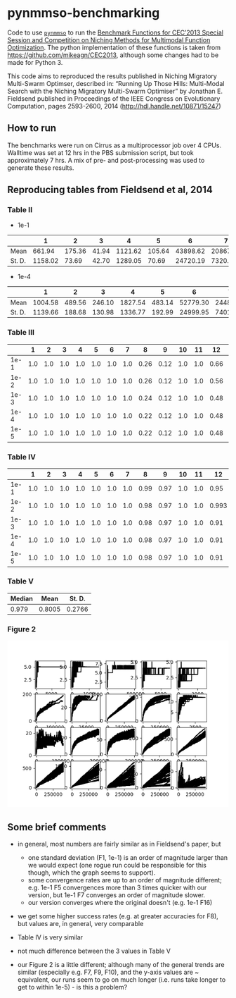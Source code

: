 # pynmmso-benchmarking #

Code to use [`pynmmso`](https://github.com/EPCCed/pynmmso/wiki/NMMSO) to run the [Benchmark Functions for CEC’2013 Special
Session and Competition on Niching Methods for Multimodal Function Optimization](http://www.epitropakis.co.uk/sites/default/files/pubs/cec2013-niching-benchmark-tech-report.pdf).  The python implementation
of these functions is taken from https://github.com/mikeagn/CEC2013, although some changes had to be made for Python 3.

This code aims to reproduced the results published in Niching Migratory Multi-Swarm Optimser, described in: “Running Up Those Hills: Multi-Modal Search with the Niching Migratory Multi-Swarm Optimiser” by Jonathan E. Fieldsend published in Proceedings of the IEEE Congress on Evolutionary Computation, pages 2593-2600, 2014 (http://hdl.handle.net/10871/15247)

## How to run ##

The benchmarks were run on Cirrus as a multiprocessor job over 4 CPUs. Walltime was set at 12 hrs in the PBS submission script, but took approximately 7 hrs. A mix of pre- and post-processing was used to generate these results.

## Reproducing tables from Fieldsend et al, 2014 ##

### Table II ###

- 1e-1

|  	| 1 	| 2 	| 3 	| 4 	| 5 	| 6 	| 7 	| 8 	| 9 	| 10 	| 11 	| 12 	| 13 	| 14 	| 15 	| 16 	| 17 	| 18 	| 19 	| 20 	|
|--------	|--------	|--------	|-------	|---------	|-------	|----------	|----------	|-----------	|-----------	|---------	|---------	|----------	|----------	|-----------	|----------	|-----------	|----------	|-----------	|----------	|----------	|
| Mean 	| 661.94 	| 175.36 	| 41.94 	| 1121.62 	| 105.64 	| 43898.62 	| 20867.26 	| 339284.52 	| 378913.28 	| 1295.30 	| 11059.28 	| 67341.60 	| 82296.26 	| 40000.00 	| 400000.0 	| 188060.80 	| 400000.0 	| 67341.60 	| 400000.0 	| 400000.0 	|
| St. D. 	| 1158.02 	| 73.69 	| 42.70 	| 1289.05 	| 70.69 	| 24720.19 	| 7320.69 	| 48911.52 	| 31734.90 	| 457.32 	| 13841.63 	| 60031.81 	| 55253.35	| 0.0 	| 0.0 	| 0.0 	| 0.0 	| 76537.44 	| 0.0 	| 0.0 	|

- 1e-4

|  | 1 | 2 | 3 | 4 | 5 | 6 	| 7 	| 8 	| 9 	| 10 	| 11 	| 12 	| 13 	| 14 	| 15 	| 16 	| 17 	| 18 	| 19 	| 20 	|
|--------	|---------	|--------	|--------	|---------	|--------	|----------	|----------	|-----------	|-----------	|---------	|----------	|----------	|----------	|----------	|----------	|----------	|----------	|----------	|----------	|----------	|
| Mean 	| 1004.58 	| 489.56 	| 246.10 	| 1827.54 	| 483.14 	| 52779.30 	| 24486.66 	| 344929.38 	| 379344.36 	| 2245.88 	| 24119.04 	| 87703.52 	| 101840.44 	| 400000.0 	| 400000.0 	| 400000.0 	| 400000.0 	| 400000.0 	| 400000.0 	| 400000.0 	|
| St. D. 	| 1139.66 	| 188.68 	| 130.98 	| 1336.77 	| 192.99 	| 24999.95 	| 7401.95 	| 50979.92 	| 31797.43 	| 466.33 	| 24224.14 	| 62003.90 	| 66484.53 	| 0.0 	| 0.0 	| 0.0 	| 0.0 	| 0.0 	| 0.0 	| 0.0 	|

### Table III ###

|  	| 1 	| 2 	| 3 	| 4 	| 5 	| 6 	| 7 	| 8 	| 9 	| 10 	| 11 	| 12 	| 13 	| 14 	| 15 	| 16 	| 17 	| 18 	| 19 	| 20 	|
|------	|-----	|-----	|-----	|-----	|-----	|-----	|-----	|------	|------	|-----	|-----	|------	|------	|------	|-----	|-----	|-----	|-----	|-----	|-----	|
| 1e-1 	| 1.0 	| 1.0 	| 1.0 	| 1.0 	| 1.0 	| 1.0 	| 1.0 	| 0.26 	| 0.12 	| 1.0 	| 1.0 	| 0.66 	| 0.0 	| 0.0 	| 0.0 	| 0.0 	| 0.0 	| 0.0 	| 0.0 	| 0.0 	|
| 1e-2 	| 1.0 	| 1.0 	| 1.0 	| 1.0 	| 1.0 	| 1.0 	| 1.0 	| 0.26 	| 0.12 	| 1.0 	| 1.0 	| 0.56 	| 0.08 	| 0.0 	| 0.0 	| 0.0 	| 0.0 	| 0.0 	| 0.0 	| 0.0 	|
| 1e-3 	| 1.0 	| 1.0 	| 1.0 	| 1.0 	| 1.0 	| 1.0 	| 1.0 	| 0.24 	| 0.12 	| 1.0 	| 1.0 	| 0.48 	| 0.08 	| 0.0 	| 0.0 	| 0.0 	| 0.0 	| 0.0 	| 0.0 	| 0.0 	|
| 1e-4 	| 1.0 	| 1.0 	| 1.0 	| 1.0 	| 1.0 	| 1.0 	| 1.0 	| 0.22 	| 0.12 	| 1.0 	| 1.0 	| 0.48 	| 0.08 	| 0.0 	| 0.0 	| 0.0 	| 0.0 	| 0.0 	| 0.0 	| 0.0 	|
| 1e-5 	| 1.0 	| 1.0 	| 1.0 	| 1.0 	| 1.0 	| 1.0 	| 1.0 	| 0.22 	| 0.12 	| 1.0 	| 1.0 	| 0.48 	| 0.08 	| 0.0 	| 0.0 	| 0.0 	| 0.0 	| 0.0 	| 0.0 	| 0.0 	|

### Table IV ###

|  	| 1 	| 2 	| 3 	| 4 	| 5 	| 6 	| 7 	| 8 	| 9 	| 10 	| 11 	| 12 	| 13 	| 14 	| 15 	| 16 	| 17 	| 18 	| 19 	| 20 	|
|------	|-----	|-----	|-----	|-----	|-----	|-----	|-----	|------	|------	|-----	|-----	|--------	|------	|------	|------	|------	|------	|------	|------	|--------	|
| 1e-1 	| 1.0 	| 1.0 	| 1.0 	| 1.0 	| 1.0 	| 1.0 	| 1.0 	| 0.99 	| 0.97 	| 1.0 	| 1.0 	| 0.95 	| 0.85 	| 0.68 	| 0.69 	| 0.66 	| 0.50 	| 0.57 	| 0.19 	| 0.21 	|
| 1e-2 	| 1.0 	| 1.0 	| 1.0 	| 1.0 	| 1.0 	| 1.0 	| 1.0 	| 0.98 	| 0.97 	| 1.0 	| 1.0 	| 0.993 	| 0.80 	| 0.68 	| 0.69 	| 0.66 	| 0.50 	| 0.56 	| 0.17 	| 0.20 	|
| 1e-3 	| 1.0 	| 1.0 	| 1.0 	| 1.0 	| 1.0 	| 1.0 	| 1.0 	| 0.98 	| 0.97 	| 1.0 	| 1.0 	| 0.91 	| 0.78 	| 0.68 	| 0.69 	| 0.66 	| 0.48 	| 0.55 	| 0.15 	| 0.20 	|
| 1e-4 	| 1.0 	| 1.0 	| 1.0 	| 1.0 	| 1.0 	| 1.0 	| 1.0 	| 0.98 	| 0.97 	| 1.0 	| 1.0 	| 0.91 	| 0.78 	| 0.68 	| 0.68 	| 0.65 	| 0.47 	| 0.53 	| 0.12 	| 0.12 	|
| 1e-5 	| 1.0 	| 1.0 	| 1.0 	| 1.0 	| 1.0 	| 1.0 	| 1.0 	| 0.98 	| 0.97 	| 1.0 	| 1.0 	| 0.91 	| 0.78 	| 0.67 	| 0.68 	| 0.64 	| 0.46 	| 0.57 	| 0.11 	| 0.04 	|

### Table V ##

| Median 	| Mean 	| St. D. 	|
|--------	|--------	|--------	|
| 0.979 	| 0.8005 	| 0.2766 	|

### Figure 2 ###

![results/nmmso_benchmark.png](results/nmmso_benchmark.png)

## Some brief comments ##

- in general, most numbers are fairly similar as in Fieldsend's paper, but
  
  - one standard deviation (F1, 1e-1) is an order of magnitude larger than we would expect (one rogue run could be responsible for this though, which the graph seems to support).
  - some convergence rates are up to an order of magnitude different; e.g. 1e-1 F5 convergences more than 3 times quicker with our version, but 1e-1 F7 converges an order of magnitude slower.
  - our version converges where the original doesn't (e.g. 1e-1 F16)

- we get some higher success rates (e.g. at greater accuracies for F8), but values are, in general, very comparable

- Table IV is very similar

- not much difference between the 3 values in Table V

- our Figure 2 is a little different; although many of the general trends are similar (especially e.g. F7, F9, F10), and the y-axis values are ~ equivalent, our runs seem to go on much longer (i.e. runs take longer to get to within 1e-5) - is this a problem?
